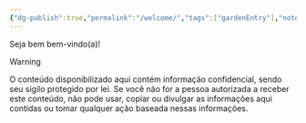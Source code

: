 ```yaml
---
{"dg-publish":true,"permalink":"/welcome/","tags":["gardenEntry"],"noteIcon":""}
---
```


Seja bem bem-vindo(a)!



>[!Warning]
>O conteúdo disponibilizado aqui contém informação confidencial, sendo seu sigilo protegido por lei. Se você não for a pessoa autorizada a receber este conteúdo, não pode usar, copiar ou divulgar as informações aqui contidas ou tomar qualquer ação baseada nessas informações.
